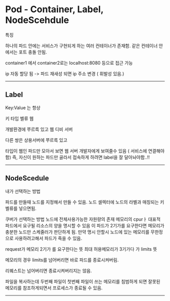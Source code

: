 # Pod - Container, Label, NodeScehdule

특징

하나의 파드 안에는 서비스가 구현되게 하는 여러 컨테이너가 존재함.
같은 컨테이너 안에서는 포트 충돌 안됨.

container1 에서 container2로는 localhost:8080 등으로 접근 가능

ip 자동 할당 됨 -> 파드 재새성 되면 ip 주소 변경
( 휘발성 있음.)

---

## Label

Key:Value 는 항상

키 타입
벨류 웹

개발환경에 쭈르륵 있고
웹 디비 서버

다른 쌍은 상용서버에 쭈르륵 있고

타입이 웹인 파드만 모아서 보면 웹 서버 개발자에게 보여줄수 있음 ( 서비스에 연결해야함)
즉, 자신이 원하는 파드만 골라서 접속하게 하려면 label을 잘 달아놔야함..!!

---

## NodeScedule

내가 선택하는 방법

파드를 만들때 노드를 지정해서 만들 수 있음.
노드 셀렉터에 노드의 라벨과 매칭되는 키 벨류를 넣으면됨.


쿠버가 선택하는 방법
노드에 전체사용가능한 자원량의 존재
메모리의 cpurㅏ 대표적 
파드에서 요구될 리소스의 양을 명시할 수 있음
이 파드가 2기가를 요구한다면
메모리가 충분한 노드만 스케줄러가 판단하게 됨.
만약 명시 안할시 노드에 있는 메모리를 무한정으로 사용하려고해서 파드가 죽을 수 있음.

request가 메모리 2기가 를 요구한다는 뜻
최대 허용메모리가 3기가다 가 limits 뜻

메모리의 경우 limits를 넘어버리면 바로 파드를 종료시켜버림.

리퀘스트는 넘어버리면 종료시켜버리지는 않음.

파일을 복사하는데 두번째 파일이 첫번째 파일이 쓰는 메모리를 침범하게 되면 잘못된 메모리를 참조하게되면서 프로세스가 종료될 수 있음.

---
